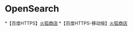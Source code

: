 OpenSearch
============
*【百度HTTPS】[火狐商店](https://addons.mozilla.org/zh-CN/firefox/addon/%E7%99%BE%E5%BA%A6https/)
*【百度HTTPS-移动版】[火狐商店](https://addons.mozilla.org/zh-CN/firefox/addon/m%E7%99%BE%E5%BA%A6https/)

